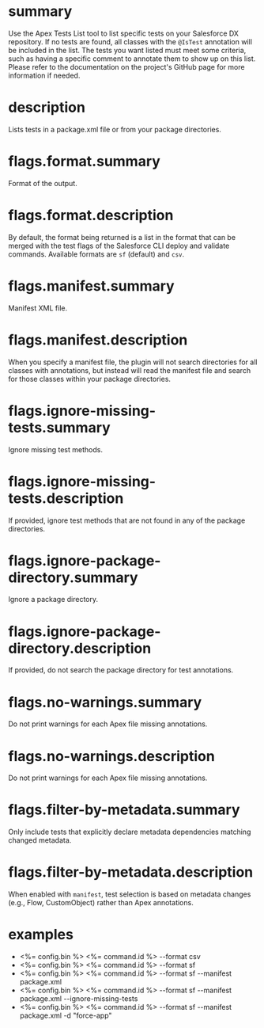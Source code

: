 # summary

Use the Apex Tests List tool to list specific tests on your Salesforce DX repository. If no tests are found, all classes with the `@IsTest` annotation will be included in the list. The tests you want listed must meet some criteria, such as having a specific comment to annotate them to show up on this list. Please refer to the documentation on the project's GitHub page for more information if needed.

# description

Lists tests in a package.xml file or from your package directories.

# flags.format.summary

Format of the output.

# flags.format.description

By default, the format being returned is a list in the format that can be merged with the test flags of the Salesforce CLI deploy and validate commands. Available formats are `sf` (default) and `csv`.

# flags.manifest.summary

Manifest XML file.

# flags.manifest.description

When you specify a manifest file, the plugin will not search directories for all classes with annotations, but instead will read the manifest file and search for those classes within your package directories.

# flags.ignore-missing-tests.summary

Ignore missing test methods.

# flags.ignore-missing-tests.description

If provided, ignore test methods that are not found in any of the package directories.

# flags.ignore-package-directory.summary

Ignore a package directory.

# flags.ignore-package-directory.description

If provided, do not search the package directory for test annotations.

# flags.no-warnings.summary

Do not print warnings for each Apex file missing annotations.

# flags.no-warnings.description

Do not print warnings for each Apex file missing annotations.

# flags.filter-by-metadata.summary

Only include tests that explicitly declare metadata dependencies matching changed metadata.

# flags.filter-by-metadata.description

When enabled with `manifest`, test selection is based on metadata changes (e.g., Flow, CustomObject) rather than Apex annotations.

# examples

- <%= config.bin %> <%= command.id %> --format csv
- <%= config.bin %> <%= command.id %> --format sf
- <%= config.bin %> <%= command.id %> --format sf --manifest package.xml
- <%= config.bin %> <%= command.id %> --format sf --manifest package.xml --ignore-missing-tests
- <%= config.bin %> <%= command.id %> --format sf --manifest package.xml -d "force-app"
